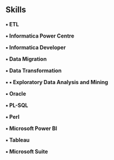 
## Skills 

**▪ ETL**

**▪ Informatica Power Centre**

**▪ Informatica Developer**

**▪ Data Migration**

**▪ Data Transformation**

**▪ ▪ Exploratory Data Analysis and Mining**

**▪ Oracle**

**▪ PL-SQL**

**▪ Perl**

**▪ Microsoft Power BI**

**▪ Tableau**

**▪ Microsoft Suite**

